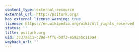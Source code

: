 ```yaml
---
content_type: external-resource
external_url: http://psiturk.org/
has_external_license_warning: true
license: https://en.wikipedia.org/wiki/All_rights_reserved
status: ''
title: psiturk.org
uid: 3c37aa11-c28d-4ff6-bdf3-e592abc119a4
wayback_url: ''
---
```

